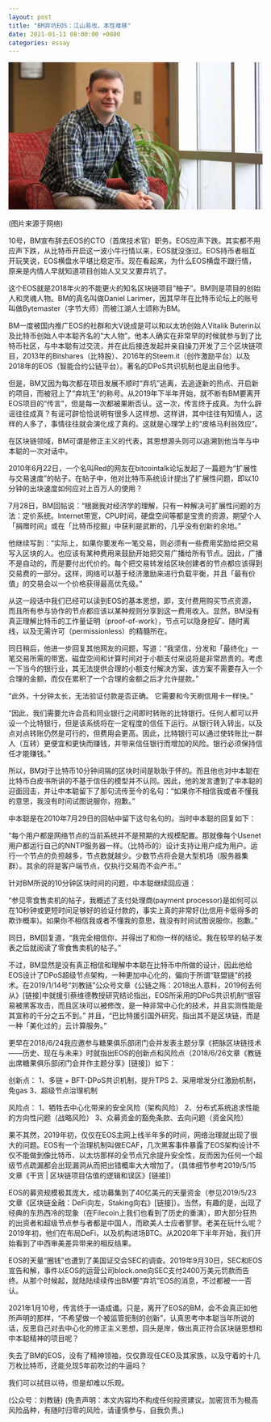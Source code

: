 ```yaml
---
layout: post
title: "BM弃坑EOS：江山易改，本性难移"
date: 2021-01-11 08:00:00 +0800
categories: essay
---
```


![](/images/2021/20210111.jpg)

(图片来源于网络)

10号，BM宣布辞去EOS的CTO（首席技术官）职务。EOS应声下跌。其实都不用应声下跌，从比特币开启这一波小牛行情以来，EOS就没涨过。EOS持币者相互开玩笑说，EOS横盘水平堪比稳定币。现在看起来，为什么EOS横盘不跟行情，原来是内情人早就知道项目创始人又又又要弃坑了。

这个EOS就是2018年火的不能更火的知名区块链项目“柚子”。BM则是项目的创始人和灵魂人物。BM的真名叫做Daniel Larimer，因其早年在比特币论坛上的账号叫做Bytemaster（字节大师）而被江湖人士颂称为BM。

BM一度被国内推广EOS的社群和大V说成是可以和以太坊创始人Vitalik Buterin以及比特币创始人中本聪齐名的“大人物”。他本人确实在非常早的时候就参与到了比特币社区，与中本聪有过交流，并在此后接连发起并亲自操刀开发了三个区块链项目，2013年的Bitshares（比特股）、2016年的Steem.it（创作激励平台）以及2018年的EOS（智能合约公链平台）。著名的DPoS共识机制也是出自他手。

但是，BM又因为每次都在项目发展不顺时“弃坑”逃离，去追逐新的热点、开启新的项目，而被冠上了”弃坑王”的称号。从2019年下半年开始，就不断有BM要离开EOS项目的“传言”，但是每一次都被果断否认。这一次，传言终于成真。为什么辟谣往往成真？有谣可辟恰恰说明有很多人这样想、这样讲，其中往往有知情人，这样的人多了，事情往往就会演化成了真的。这就是心理学上的“皮格马利翁效应”。

在区块链领域，BM可谓是修正主义的代表，其思想源头则可以追溯到他当年与中本聪的一次对话中。

2010年6月22日，一个名叫Red的网友在bitcointalk论坛发起了一篇题为“扩展性与交易速度”的帖子。在帖子中，他对比特币系统设计提出了扩展性问题，即以10分钟的出块速度如何应对上百万人的使用？

7月28日，BM回帖说：“根据我对经济学的理解，只有一种解决可扩展性问题的方法：定价系统。Internet带宽，CPU时间，硬盘空间等都是宝贵的资源，期望个人「捐赠时间」或在「比特币挖掘」中获利是武断的，几乎没有创新的余地。”

他继续写到：“实际上，如果你要发布一笔交易，则必须有一些费用奖励给把交易写入区块的人。也应该有某种费用来鼓励开始把交易广播给所有节点。因此，广播不是自动的，而是要付出代价的。每个把交易转发给区块创建者的节点都应该得到交易费的一部分。这样，网络可以基于经济激励来进行负载平衡，并且「最有价值」的交易会以一个价格获得最高优先级。”

从这一段话中我们已经可以读到EOS的基本思想，即，支付费用购买节点资源，而且所有参与协作的节点都应该以某种规则分享到这一费用收入。显然，BM没有真正理解比特币的工作量证明（proof-of-work），节点可以隐身挖矿、随时离线，以及无需许可（permissionless）的精髓所在。

同日稍后，他进一步回复其他网友的问题，写道：“我坚信，分发和「最终化」一笔交易所需的带宽、磁盘空间和计算时间对于小额支付来说将是非常昂贵的。考虑一下当今的银行业，其无法提供合理的小额支付解决方案，该方案不需要存入一个合理的金额，而仅在累积了一个合理的金额之后才允许提款。”

“此外，十分钟太长，无法验证付款是否正确。 它需要和今天刷信用卡一样快。”

“因此，我们需要允许会员和同业银行之间即时转账的比特银行。任何人都可以开设一个比特银行，但是该系统将在一定程度的信任下运行。从银行转入转出，以及点对点转账仍然是可行的，但费用会更高。因此，比特银行可以通过使转账比一群人（互转）更便宜和更快而赚钱，并带来信任银行而增加的风险。银行必须保持信任才能赚钱。”

所以，BM对于比特币10分钟间隔的区块时间是耿耿于怀的。而且他也对中本聪在比特币白皮书所讲的不基于信任的模型并不认同。因此，他的发言遭到了中本聪的迎面回击，并让中本聪留下了那句流传至今的名句：“如果你不相信我或者不懂我的意思，我没有时间试图说服你，抱歉。”

中本聪是在2010年7月29日的回帖中留下这句名句的。当时中本聪的回复如下：

“每个用户都是网络节点的当前系统并不是预期的大规模配置。那就像每个Usenet用户都运行自己的NNTP服务器一样。（比特币的）设计支持让用户成为用户。运行一个节点的负担越多，节点数就越少。少数节点将会是大型机场（服务器集群）。其余的将是客户端节点，仅执行交易而不会产币。”

针对BM所说的10分钟区块时间的问题，中本聪继续回应道：

“参见零食售卖机的帖子，我概述了支付处理商(payment processor)是如何可以在10秒钟或更短时间足够好的验证付款的，事实上真的非常好(比信用卡低得多的欺诈概率)。如果你不相信我或者不懂我的意思，我没有时间试图说服你，抱歉。”

同日，BM回复道，“我完全相信你，并得出了和你一样的结论。我在较早的帖子发表之后就阅读了零食售卖机的帖子。”

不过，BM显然是没有真正相信和理解中本聪在比特币中所做的设计，因此他给EOS设计了DPoS超级节点架构，一种更加中心化的，偏向于所谓“联盟链”的技术。在2019/1/14号“刘教链”公众号文章《公链之殇：2018出人意料，2019何去何从》[链接]中就援引蔡维德教授研究结论指出，EOS所采用的DPoS共识机制“很容易被黑客攻击，而且区块可以被修改，是一种非常中心化的技术，并且实测性能是其宣称的千分之五不到。” 并且，“巴比特援引国外研究，指出其不是区块链，而是一种「美化过的」云计算服务。”

更早在2018/6/24我应邀参与糖果俱乐部闭门会并发表主题分享《把脉区块链技术——历史、现在与未来》时就指出EOS的创新点和风险点（2018/6/26文章《教链出席糖果俱乐部闭门会并作主题分享》[链接]）如下：

创新点：
1、多链 + BFT-DPoS共识机制，提升TPS
2、采用增发分红激励机制，免gas
3、超级节点治理机制

风险点：
1、牺牲去中心化带来的安全风险（架构风险）
2、分布式系统追求性能的方向性问题（战略风险）
3、众募资金的豁免条款、去向问题（资金风险）

果不其然，2019年初，仅仅在EOS主网上线半年多的时间，网络治理就出现了很大的问题。EOS有一个治理机制叫做ECAF，几次黑客事件暴露了EOS架构设计不仅不能做到像比特币、以太坊那样的全节点冗余提升安全性，反而因为任何一个超级节点疏漏都会出现漏洞从而把出错概率大大增加了。（具体细节参考2019/5/15文章《干货 | 区块链项目估值的逻辑和误区》[链接]）

EOS的募资规模极其庞大，成功募集到了40亿美元的天量资金（参见2019/5/23文章《区块链金融：DeFi向左，Staking向右》[链接]）。当然，有趣的是，出现了经典的东热西冷的现象（在Filecoin上我们也看到了历史的重演），即大部分狂热的出资者和超级节点参与者都是中国人，而欧美人士应者寥寥。老美在玩什么呢？2019年初，他们在布局DeFi，以及机构进场BTC。从2020年下半年开始，我们开始看到了中西审美差异带来的相反结果。

EOS的天量“圈钱”也遭到了美国证交会SEC的调查。2019年9月30日，SEC和EOS宣告和解，事件以EOS的运营公司block.one向SEC支付2400万美元罚款而告终。从那个时候起，就陆陆续续传出BM要“弃坑”EOS的消息，不过都被一一否认。

2021年1月10号，传言终于一语成谶。只是，离开了EOS的BM，会不会真正如他所声明的那样，“不希望做一个被监管扼制的创新”，认真思考中本聪当年所说的话，反思自己对去中心化的修正主义思想，回头是岸，做出真正符合区块链思想和中本聪精神的项目呢？

失去了BM的EOS，没有了精神领袖，仅仅靠现任CEO及其家族，以及守着的十几万枚比特币，还能兑现5年前吹过的牛逼吗？

我们可以拭目以待，但是却难以乐观。

(公众号：刘教链)
(免责声明：本文内容均不构成任何投资建议。加密货币为极高风险品种，有随时归零的风险，请谨慎参与，自我负责。)
